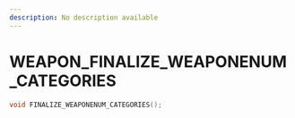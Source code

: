 ```yaml
---
description: No description available 
---
```


# WEAPON\_FINALIZE_WEAPONENUM_CATEGORIES

```cpp
void FINALIZE_WEAPONENUM_CATEGORIES();
```